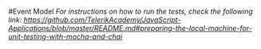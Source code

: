 #Event Model
_For instructions on how to run the tests, check the following link: 
https://github.com/TelerikAcademy/JavaScript-Applications/blob/master/README.md#preparing-the-local-machine-for-unit-testing-with-mocha-and-chai_